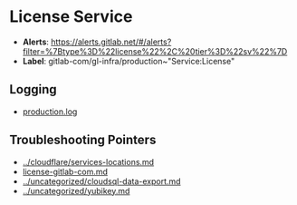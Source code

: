 <!-- MARKER: do not edit this section directly. Edit services/service-catalog.yml then run scripts/generate-docs -->
#  License Service
* **Alerts**: https://alerts.gitlab.net/#/alerts?filter=%7Btype%3D%22license%22%2C%20tier%3D%22sv%22%7D
* **Label**: gitlab-com/gl-infra/production~"Service:License"

## Logging

* [production.log](/home/gitlab-license/license-gitlab-com/log/)

## Troubleshooting Pointers

* [../cloudflare/services-locations.md](../cloudflare/services-locations.md)
* [license-gitlab-com.md](license-gitlab-com.md)
* [../uncategorized/cloudsql-data-export.md](../uncategorized/cloudsql-data-export.md)
* [../uncategorized/yubikey.md](../uncategorized/yubikey.md)
<!-- END_MARKER -->
